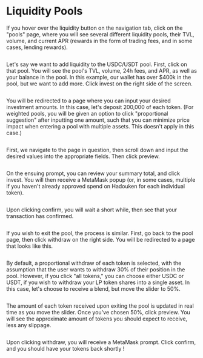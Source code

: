 # Liquidity Pools

If you hover over the liquidity button on the navigation tab, click on the "pools" page, where you will see several different liquidity pools, their TVL, volume, and current APR (rewards in the form of trading fees, and in some cases, lending rewards).

<figure><img src="../.gitbook/assets/image (44).png" alt=""><figcaption></figcaption></figure>

Let's say we want to add liquidity to the USDC/USDT pool. First, click on that pool. You will see the pool's TVL, volume, 24h fees, and APR, as well as your balance in the pool. In this example, our wallet has over $400k in the pool, but we want to add more. Click invest on the right side of the screen.

<figure><img src="../.gitbook/assets/image (46).png" alt=""><figcaption></figcaption></figure>

You will be redirected to a page where you can input your desired investment amounts. In this case, let's deposit 200,000 of each token. (For weighted pools, you will be given an option to click "proportional suggestion" after inputting one amount, such that you can minimize price impact when entering a pool with multiple assets. This doesn't apply in this case.)

<figure><img src="../.gitbook/assets/image (40).png" alt=""><figcaption></figcaption></figure>

First, we navigate to the page in question, then scroll down and input the desired values into the appropriate fields. Then click preview.

<figure><img src="../.gitbook/assets/image (10).png" alt=""><figcaption></figcaption></figure>

On the ensuing prompt, you can review your summary total, and click invest. You will then receive a MetaMask popup (or, in some cases, multiple if you haven't already approved spend on Hadouken for each individual token).

<figure><img src="../.gitbook/assets/image (35).png" alt=""><figcaption></figcaption></figure>

Upon clicking confirm, you will wait a short while, then see that your transaction has confirmed.

<figure><img src="../.gitbook/assets/image (42).png" alt=""><figcaption></figcaption></figure>

If you wish to exit the pool, the process is similar. First, go back to the pool page, then click withdraw on the right side. You will be redirected to a page that looks like this.

<figure><img src="../.gitbook/assets/image (4).png" alt=""><figcaption></figcaption></figure>

By default, a proportional withdraw of each token is selected, with the assumption that the user wants to withdraw 30% of their position in the pool. However, if you click "all tokens," you can choose either USDC or USDT, if you wish to withdraw your LP token shares into a single asset. In this case, let's choose to receive a blend, but move the slider to 50%.

<figure><img src="../.gitbook/assets/image (27).png" alt=""><figcaption></figcaption></figure>

The amount of each token received upon exiting the pool is updated in real time as you move the slider. Once you've chosen 50%, click preview. You will see the approximate amount of tokens you should expect to receive, less any slippage.

<figure><img src="../.gitbook/assets/image (43).png" alt=""><figcaption></figcaption></figure>

Upon clicking withdraw, you will receive a MetaMask prompt. Click confirm, and you should have your tokens back shortly !

<figure><img src="../.gitbook/assets/image (13).png" alt=""><figcaption></figcaption></figure>

